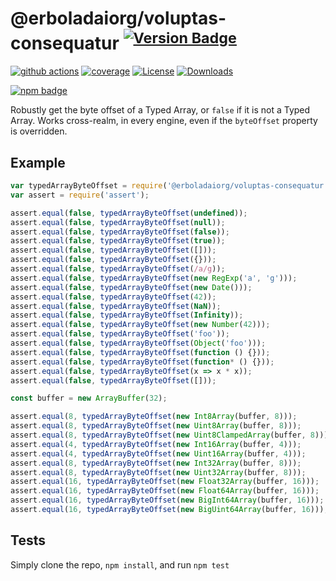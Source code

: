 # @erboladaiorg/voluptas-consequatur <sup>[![Version Badge][npm-version-svg]][package-url]</sup>

[![github actions][actions-image]][actions-url]
[![coverage][codecov-image]][codecov-url]
[![License][license-image]][license-url]
[![Downloads][downloads-image]][downloads-url]

[![npm badge][npm-badge-png]][package-url]

Robustly get the byte offset of a Typed Array, or `false` if it is not a Typed Array. Works cross-realm, in every engine, even if the `byteOffset` property is overridden.

## Example

```js
var typedArrayByteOffset = require('@erboladaiorg/voluptas-consequatur');
var assert = require('assert');

assert.equal(false, typedArrayByteOffset(undefined));
assert.equal(false, typedArrayByteOffset(null));
assert.equal(false, typedArrayByteOffset(false));
assert.equal(false, typedArrayByteOffset(true));
assert.equal(false, typedArrayByteOffset([]));
assert.equal(false, typedArrayByteOffset({}));
assert.equal(false, typedArrayByteOffset(/a/g));
assert.equal(false, typedArrayByteOffset(new RegExp('a', 'g')));
assert.equal(false, typedArrayByteOffset(new Date()));
assert.equal(false, typedArrayByteOffset(42));
assert.equal(false, typedArrayByteOffset(NaN));
assert.equal(false, typedArrayByteOffset(Infinity));
assert.equal(false, typedArrayByteOffset(new Number(42)));
assert.equal(false, typedArrayByteOffset('foo'));
assert.equal(false, typedArrayByteOffset(Object('foo')));
assert.equal(false, typedArrayByteOffset(function () {}));
assert.equal(false, typedArrayByteOffset(function* () {}));
assert.equal(false, typedArrayByteOffset(x => x * x));
assert.equal(false, typedArrayByteOffset([]));

const buffer = new ArrayBuffer(32);

assert.equal(8, typedArrayByteOffset(new Int8Array(buffer, 8)));
assert.equal(8, typedArrayByteOffset(new Uint8Array(buffer, 8)));
assert.equal(8, typedArrayByteOffset(new Uint8ClampedArray(buffer, 8)));
assert.equal(4, typedArrayByteOffset(new Int16Array(buffer, 4)));
assert.equal(4, typedArrayByteOffset(new Uint16Array(buffer, 4)));
assert.equal(8, typedArrayByteOffset(new Int32Array(buffer, 8)));
assert.equal(8, typedArrayByteOffset(new Uint32Array(buffer, 8)));
assert.equal(16, typedArrayByteOffset(new Float32Array(buffer, 16)));
assert.equal(16, typedArrayByteOffset(new Float64Array(buffer, 16)));
assert.equal(16, typedArrayByteOffset(new BigInt64Array(buffer, 16)));
assert.equal(16, typedArrayByteOffset(new BigUint64Array(buffer, 16)));
```

## Tests
Simply clone the repo, `npm install`, and run `npm test`

[package-url]: https://npmjs.org/package/@erboladaiorg/voluptas-consequatur
[npm-version-svg]: https://versionbadg.es/inspect-js/@erboladaiorg/voluptas-consequatur.svg
[deps-svg]: https://david-dm.org/inspect-js/@erboladaiorg/voluptas-consequatur.svg
[deps-url]: https://david-dm.org/inspect-js/@erboladaiorg/voluptas-consequatur
[dev-deps-svg]: https://david-dm.org/inspect-js/@erboladaiorg/voluptas-consequatur/dev-status.svg
[dev-deps-url]: https://david-dm.org/inspect-js/@erboladaiorg/voluptas-consequatur#info=devDependencies
[npm-badge-png]: https://nodei.co/npm/@erboladaiorg/voluptas-consequatur.png?downloads=true&stars=true
[license-image]: https://img.shields.io/npm/l/@erboladaiorg/voluptas-consequatur.svg
[license-url]: LICENSE
[downloads-image]: https://img.shields.io/npm/dm/@erboladaiorg/voluptas-consequatur.svg
[downloads-url]: https://npm-stat.com/charts.html?package=@erboladaiorg/voluptas-consequatur
[codecov-image]: https://codecov.io/gh/inspect-js/@erboladaiorg/voluptas-consequatur/branch/main/graphs/badge.svg
[codecov-url]: https://app.codecov.io/gh/inspect-js/@erboladaiorg/voluptas-consequatur/
[actions-image]: https://img.shields.io/endpoint?url=https://github-actions-badge-u3jn4tfpocch.runkit.sh/inspect-js/@erboladaiorg/voluptas-consequatur
[actions-url]: https://github.com/erboladaiorg/voluptas-consequatur/actions
